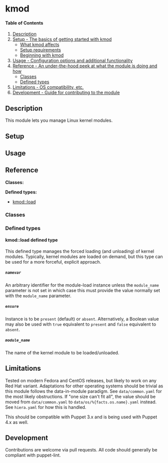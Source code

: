 # kmod

#### Table of Contents

1. [Description](#description)
1. [Setup - The basics of getting started with kmod](#setup)
    * [What kmod affects](#what-kmod-affects)
    * [Setup requirements](#setup-requirements)
    * [Beginning with kmod](#beginning-with-kmod)
1. [Usage - Configuration options and additional functionality](#usage)
1. [Reference - An under-the-hood peek at what the module is doing and how](#reference)
    * [Classes](#classes)
    * [Defined types](#defined-types)
1. [Limitations - OS compatibility, etc.](#limitations)
1. [Development - Guide for contributing to the module](#development)

## Description

This module lets you manage Linux kernel modules.

## Setup

## Usage

## Reference

**Classes:**

**Defined types:**

* [kmod::load](#kmodload-defined-type)

### Classes

### Defined types

#### kmod::load defined type

This defined type manages the forced loading (and unloading) of kernel modules.  Typically, kernel modules are loaded on demand, but this type can be used for a more forceful, explicit approach.

##### `namevar`
An arbitrary identifier for the module-load instance unless the `module_name` parameter is not set in which case this must provide the value normally set with the `module_name` parameter.

##### `ensure`
Instance is to be `present` (default) or `absent`.  Alternatively, a Boolean value may also be used with `true` equivalent to `present` and `false` equivalent to `absent`.

##### `module_name`
The name of the kernel module to be loaded/unloaded.


## Limitations

Tested on modern Fedora and CentOS releases, but likely to work on any Red Hat variant.  Adaptations for other operating systems should be trivial as this module follows the data-in-module paradigm.  See `data/common.yaml` for the most likely obstructions.  If "one size can't fit all", the value should be moved from `data/common.yaml` to `data/os/%{facts.os.name}.yaml` instead.  See `hiera.yaml` for how this is handled.

This should be compatible with Puppet 3.x and is being used with Puppet 4.x as well.

## Development

Contributions are welcome via pull requests.  All code should generally be compliant with puppet-lint.

